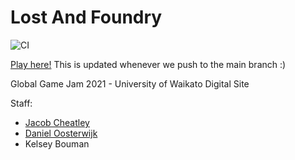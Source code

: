 # Lost And Foundry

![CI](https://github.com/jacobcheatley/lostandfoundry/workflows/CI/badge.svg?branch=main)

[Play here!](https://jacobcheatley.github.io/lostandfoundry/WebGL/) This is updated whenever we push to the main branch :)

Global Game Jam 2021 - University of Waikato Digital Site

Staff:
- [Jacob Cheatley](https://github.com/jacobcheatley)
- [Daniel Oosterwijk](https://github.com/danoost)
- Kelsey Bouman
